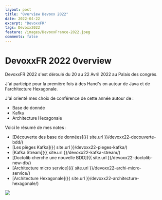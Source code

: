 ```yaml
---
layout: post
title: "Overview Devoxx 2022"
date: 2022-04-22
excerpt: "DevoxxFR"
tags: Devoxx2022
feature: /images/DevoxxFrance-2022.jpeg
comments: false
---
```


# DevoxxFR 2022 0verview

DevoxxFR 2022 s'est déroulé du 20 au 22 Avril 2022 au Palais des congrés.

J'ai participé pour la première fois à des Hand's on autour de Java et de l'architecture Hexagonale.

J'ai orienté mes choix de conférence de cette année autour de :
- Base de donnée
- Kafka
- Architecture Hexagonale


Voici le résumé de mes notes :
- [Découverte des base de données]({{ site.url }}/devoxx22-decouverte-bdd/)
- [Les pièges Kafka]({{ site.url }}/devoxx22-pieges-kafka/)
- [Kafka Stream]({{ site.url }}/devoxx22-kafka-stream/)
- [Doctolib cherche une nouvelle BDD]({{ site.url }}/devoxx22-doctolib-new-db/)
- [Architecture micro service]({{ site.url }}/devoxx22-archi-micro-service/)
- [Architecture Hexagonale]({{ site.url }}/devoxx22-architecture-hexagonale/)


<img src="{{ site.url }}/images/2022-04-22-devoxx22/devoxx-10-ans.jpg">